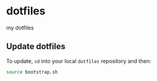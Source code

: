 # dotfiles
my dotfiles

## Update dotfiles

To update, `cd` into your local `dotfiles` repository and then:

```bash
source bootstrap.sh
```
